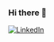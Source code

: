 ### Hi there 👋

<!-- ![bannerShubham](https://github.com/shubhamsinh/shubhamsinh/assets/68784553/01393dc6-a0fa-4944-9b79-9c171a762693) -->

<!-- [![Anurag’s github stats](https://github-readme-stats.vercel.app/api?username=yushi1007)](https://github.com/shubhamsinh) -->

[![LinkedIn](https://img.shields.io/badge/linkedin-%230077B5.svg?style=for-the-badge&logo=linkedin&logoColor=white)]([https://linkedin](https://in.linkedin.com/in/shubhamsinh))



<!--
**shubhamsinh/shubhamsinh** is a ✨ _special_ ✨ repository because its `README.md` (this file) appears on your GitHub profile.

Here are some ideas to get you started:

- 🔭 I’m currently working on ...
- 🌱 I’m currently learning ...
- 👯 I’m looking to collaborate on ...
- 🤔 I’m looking for help with ...
- 💬 Ask me about ...
- 📫 How to reach me: ...
- 😄 Pronouns: ...
- ⚡ Fun fact: ...
-->
